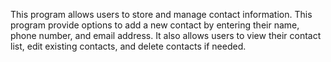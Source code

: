 This program allows users to store and manage contact information. This program provide options to add a new contact by entering their name, phone number, and email address. It also allows users to view their contact list, edit existing contacts, and delete contacts if needed.


